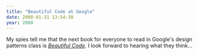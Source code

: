 ```yaml
---
title: "Beautiful Code at Google"
date: 2008-01-31 13:54:38
year: 2008
---
```

My spies tell me that the next book for everyone to read in Google's design patterns class is <a href="http://beautifulcode.oreillynet.com/"><em>Beautiful Code</em></a>.  I look forward to hearing what they think...
